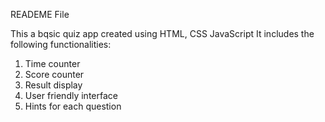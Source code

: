 READEME File

This a bqsic quiz app created using HTML, CSS JavaScript
It includes the following functionalities:

1. Time counter
2. Score counter
3. Result display
4. User friendly interface
5. Hints for each question